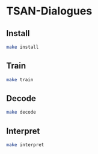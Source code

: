 # TSAN-Dialogues

## Install

```bash
make install
```

## Train  

```bash
make train
```

## Decode

```bash
make decode
```

## Interpret

```bash
make interpret
```
